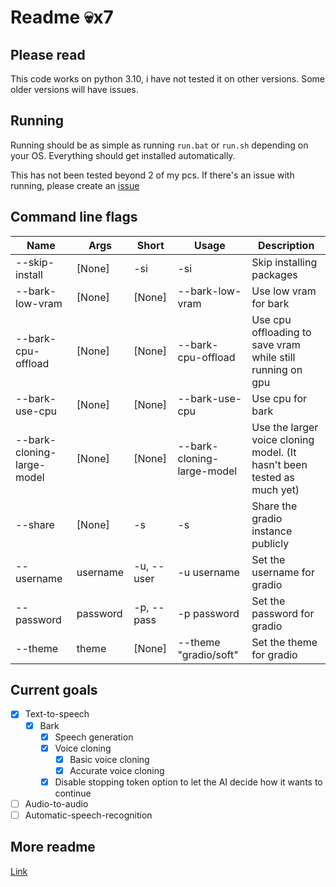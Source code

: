 # Readme 💀x7

## Please read
This code works on python 3.10, i have not tested it on other versions. Some older versions will have issues.

## Running
Running should be as simple as running `run.bat` or `run.sh` depending on your OS.
Everything should get installed automatically.

This has not been tested beyond 2 of my pcs.
If there's an issue with running, please create an [issue](https://github.com/gitmylo/audio-webui/issues)

## Command line flags

| Name                       | Args     | Short      | Usage                      | Description                                                             |
|----------------------------|----------|------------|----------------------------|-------------------------------------------------------------------------|
| --skip-install             | [None]   | -si        | -si                        | Skip installing packages                                                |
| --bark-low-vram            | [None]   | [None]     | --bark-low-vram            | Use low vram for bark                                                   |
| --bark-cpu-offload         | [None]   | [None]     | --bark-cpu-offload         | Use cpu offloading to save vram while still running on gpu              |
| --bark-use-cpu             | [None]   | [None]     | --bark-use-cpu             | Use cpu for bark                                                        |
| --bark-cloning-large-model | [None]   | [None]     | --bark-cloning-large-model | Use the larger voice cloning model. (It hasn't been tested as much yet) |
| --share                    | [None]   | -s         | -s                         | Share the gradio instance publicly                                      |
| --username                 | username | -u, --user | -u username                | Set the username for gradio                                             |
| --password                 | password | -p, --pass | -p password                | Set the password for gradio                                             |
| --theme                    | theme    | [None]     | --theme "gradio/soft"      | Set the theme for gradio                                                |


## Current goals
* [x] Text-to-speech
  * [x] Bark
    * [x] Speech generation
    * [x] Voice cloning
      * [x] Basic voice cloning
      * [x] Accurate voice cloning
    * [x] Disable stopping token option to let the AI decide how it wants to continue
* [ ] Audio-to-audio
* [ ] Automatic-speech-recognition

## More readme
[Link](readme/readme.md)

